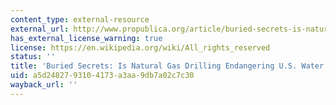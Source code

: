 ```yaml
---
content_type: external-resource
external_url: http://www.propublica.org/article/buried-secrets-is-natural-gas-drilling-endangering-us-water-supplies-1113
has_external_license_warning: true
license: https://en.wikipedia.org/wiki/All_rights_reserved
status: ''
title: 'Buried Secrets: Is Natural Gas Drilling Endangering U.S. Water Supplies?'
uid: a5d24827-9310-4173-a3aa-9db7a02c7c30
wayback_url: ''
---
```

